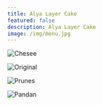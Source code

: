 ```yaml
---
title: Alya Layer Cake
featured: false
description: Alya Layer Cake
image: /img/menu.jpg
---
```

![](/img/chesee.jpg "Chesee")

![](/img/original.jpg "Original")

![](/img/prunes.jpg "Prunes")

![](/img/pandan.jpg "Pandan")
